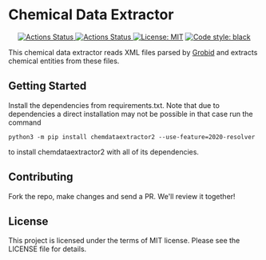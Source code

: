# Chemical Data Extractor

<p align="center">
<a href="https://github.com/ag-gipp/PythonProjectTemplate/actions/workflows/release.yml"><img alt="Actions Status" src="https://github.com/ag-gipp/PythonProjectTemplate/actions/workflows/release.yml/badge.svg">  
<a href="https://github.com/ag-gipp/PythonProjectTemplate/actions/workflows/main.yml"><img alt="Actions Status" src="https://github.com/ag-gipp/PythonProjectTemplate/actions/workflows/main.yml/badge.svg?branch=main">
<a href="https://github.com/ag-gipp/PythonProjectTemplate/blob/main/LICENSE"><img alt="License: MIT" src="https://black.readthedocs.io/en/stable/_static/license.svg"></a>
<a href="https://github.com/psf/black"><img alt="Code style: black" src="https://img.shields.io/badge/code%20style-black-000000.svg"></a>
</p>

This chemical data extractor reads XML files parsed by <a href="https://github.com/kermitt2/grobid">Grobid</a> and extracts chemical entities from these files.


## Getting Started

Install the dependencies from requirements.txt. Note that due to dependencies a direct installation may not be possible in that case run the command 

```console
python3 -m pip install chemdataextractor2 --use-feature=2020-resolver
```

to install chemdataextractor2 with all of its dependencies. 


## Contributing

Fork the repo, make changes and send a PR. We'll review it together!

## License

This project is licensed under the terms of MIT license. Please see the LICENSE file for details.
